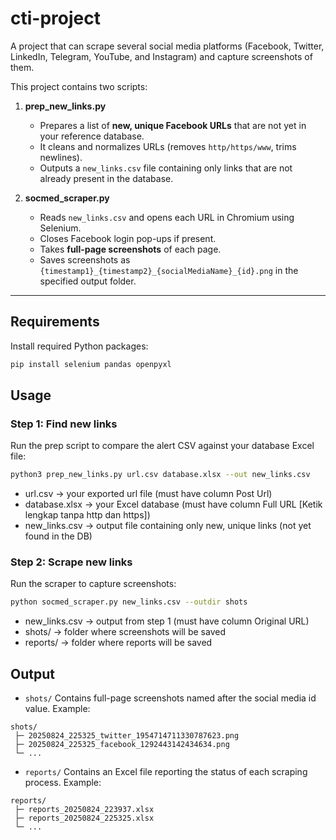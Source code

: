 # cti-project

A project that can scrape several social media platforms (Facebook, Twitter, LinkedIn, Telegram, YouTube, and Instagram) and capture screenshots of them.

This project contains two scripts:

1. **prep_new_links.py**  
   - Prepares a list of **new, unique Facebook URLs** that are not yet in your reference database.  
   - It cleans and normalizes URLs (removes `http/https/www`, trims newlines).  
   - Outputs a `new_links.csv` file containing only links that are not already present in the database.

2. **socmed_scraper.py**  
   - Reads `new_links.csv` and opens each URL in Chromium using Selenium.  
   - Closes Facebook login pop-ups if present.  
   - Takes **full-page screenshots** of each page.  
   - Saves screenshots as `{timestamp1}_{timestamp2}_{socialMediaName}_{id}.png` in the specified output folder.

---

## Requirements

Install required Python packages:

```bash
pip install selenium pandas openpyxl
```

## Usage

### Step 1: Find new links

Run the prep script to compare the alert CSV against your database Excel file:

```bash
python3 prep_new_links.py url.csv database.xlsx --out new_links.csv
```
- url.csv → your exported url file (must have column Post Url)
- database.xlsx → your Excel database (must have column Full URL [Ketik lengkap tanpa http dan https])
- new_links.csv → output file containing only new, unique links (not yet found in the DB)


### Step 2: Scrape new links

Run the scraper to capture screenshots:

```bash
python socmed_scraper.py new_links.csv --outdir shots
```
- new_links.csv → output from step 1 (must have column Original URL)
- shots/ → folder where screenshots will be saved
- reports/ → folder where reports will be saved

## Output
- `shots/`
Contains full-page screenshots named after the social media id value. Example:

```text
shots/
 ├─ 20250824_225325_twitter_1954714711330787623.png
 ├─ 20250824_225325_facebook_1292443142434634.png
 └─ ...
```
- `reports/`
Contains an Excel file reporting the status of each scraping process. Example:

```text
reports/
 ├─ reports_20250824_223937.xlsx
 ├─ reports_20250824_225325.xlsx
 └─ ...
```
